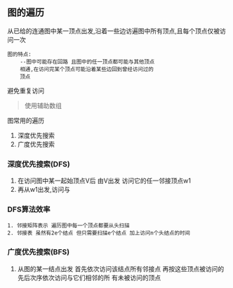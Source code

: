 ## 图的遍历

从已给的连通图中某一顶点出发,沿着一些边访遍图中所有顶点,且每个顶点仅被访问一次

```
图的特点:
    --图中可能存在回路 且图中的任一顶点都可能与其他顶点
    相通,在访问完某个顶点可能沿着某些边回到曾经访问过的
    顶点
```

避免重复访问

> 使用辅助数组

图常用的遍历

1. 深度优先搜索
2. 广度优先搜索

### 深度优先搜索(DFS)

1. 在访问图中某一起始顶点V后 由V出发 访问它的任一邻接顶点w1
2. 再从w1出发,访问与

### DFS算法效率

    1. 邻接矩阵表示 遍历图中每一个顶点都要从头扫描
    2. 邻接表 虽然有2e个结点 但只需要扫描e个结点 加上访问n个头结点的时间

### 广度优先搜索(BFS)

1. 从图的某一结点出发 首先依次访问该结点所有邻接点 再按这些顶点被访问的先后次序依次访问与它们相邻的所 有未被访问的顶点